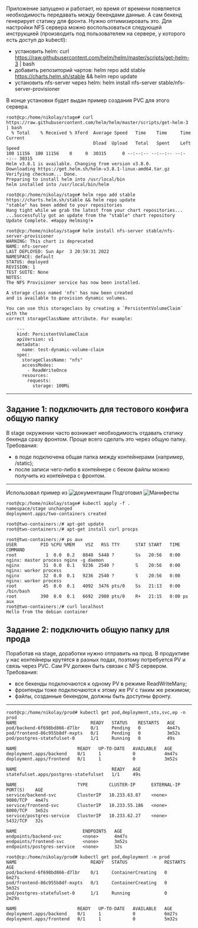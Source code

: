 Приложение запущено и работает, но время от времени появляется необходимость передавать между бекендами данные. А сам бекенд генерирует статику для фронта. Нужно оптимизировать это. Для настройки NFS сервера можно воспользоваться следующей инструкцией (производить под пользователем на сервере, у которого есть доступ до kubectl):  
*    установить helm: curl https://raw.githubusercontent.com/helm/helm/master/scripts/get-helm-3 | bash  
*    добавить репозиторий чартов: helm repo add stable https://charts.helm.sh/stable && helm repo update  
*    установить nfs-server через helm: helm install nfs-server stable/nfs-server-provisioner  

В конце установки будет выдан пример создания PVC для этого сервера. 
```
root@cp:/home/nikolay/stage# curl https://raw.githubusercontent.com/helm/helm/master/scripts/get-helm-3 | bash
  % Total    % Received % Xferd  Average Speed   Time    Time     Time  Current
                                 Dload  Upload   Total   Spent    Left  Speed
100 11156  100 11156    0     0  30315      0 --:--:-- --:--:-- --:--:-- 30315
Helm v3.8.1 is available. Changing from version v3.8.0.
Downloading https://get.helm.sh/helm-v3.8.1-linux-amd64.tar.gz
Verifying checksum... Done.
Preparing to install helm into /usr/local/bin
helm installed into /usr/local/bin/helm
```
```
root@cp:/home/nikolay/stage# helm repo add stable https://charts.helm.sh/stable && helm repo update
"stable" has been added to your repositories
Hang tight while we grab the latest from your chart repositories...
...Successfully got an update from the "stable" chart repository
Update Complete. ⎈Happy Helming!⎈
```
```
root@cp:/home/nikolay/stage# helm install nfs-server stable/nfs-server-provisioner
WARNING: This chart is deprecated
NAME: nfs-server
LAST DEPLOYED: Sun Apr  3 20:59:31 2022
NAMESPACE: default
STATUS: deployed
REVISION: 1
TEST SUITE: None
NOTES:
The NFS Provisioner service has now been installed.

A storage class named 'nfs' has now been created
and is available to provision dynamic volumes.

You can use this storageclass by creating a `PersistentVolumeClaim` with the
correct storageClassName attribute. For example:

    ---
    kind: PersistentVolumeClaim
    apiVersion: v1
    metadata:
      name: test-dynamic-volume-claim
    spec:
      storageClassName: "nfs"
      accessModes:
        - ReadWriteOnce
      resources:
        requests:
          storage: 100Mi

```
___
## Задание 1: подключить для тестового конфига общую папку  

В stage окружении часто возникает необходимость отдавать статику бекенда сразу фронтом. Проще всего сделать это через общую папку. Требования:  
*    в поде подключена общая папка между контейнерами (например, /static);
*    после записи чего-либо в контейнере с беком файлы можно получить из контейнера с фронтом.
___
Использовал пример из ![документации](https://kubernetes.io/docs/tasks/access-application-cluster/communicate-containers-same-pod-shared-volume/)
Подготовил ![Манифесты]()
```
root@cp:/home/nikolay/stage# kubectl apply -f .
namespace/stage unchanged
deployment.apps/two-containers created
```
```
root@two-containers:/# apt-get update
root@two-containers:/# apt-get install curl procps
```
```
root@two-containers:/# ps aux
USER         PID %CPU %MEM    VSZ   RSS TTY      STAT START   TIME COMMAND
root           1  0.0  0.2   8848  5448 ?        Ss   20:56   0:00 nginx: master process nginx -g daemon
nginx         31  0.0  0.1   9236  2540 ?        S    20:56   0:00 nginx: worker process
nginx         32  0.0  0.1   9236  2540 ?        S    20:56   0:00 nginx: worker process
root          45  0.0  0.1   4092  3476 pts/0    Ss   21:13   0:00 /bin/bash
root         390  0.0  0.1   6692  2980 pts/0    R+   21:15   0:00 ps aux
root@two-containers:/# curl localhost
Hello from the debian container
```

## Задание 2: подключить общую папку для прода

Поработав на stage, доработки нужно отправить на прод. В продуктиве у нас контейнеры крутятся в разных подах, поэтому потребуется PV и связь через PVC. Сам PV должен быть связан с NFS сервером. Требования:
*    все бекенды подключаются к одному PV в режиме ReadWriteMany;
*    фронтенды тоже подключаются к этому же PV с таким же режимом;
*    файлы, созданные бекендом, должны быть доступны фронту.
___


```
root@cp:/home/nikolay/prod# kubectl get pod,deployment,sts,svc,ep -n prod
NAME                            READY   STATUS    RESTARTS   AGE
pod/backend-6f698bd866-d7lbr    0/1     Pending   0          4m47s
pod/frontend-86c955b8df-mxpts   0/1     Pending   0          3m52s
pod/postgres-statefulset-0      1/1     Running   0          49s

NAME                       READY   UP-TO-DATE   AVAILABLE   AGE
deployment.apps/backend    0/1     1            0           4m47s
deployment.apps/frontend   0/1     1            0           3m52s

NAME                                    READY   AGE
statefulset.apps/postgres-statefulset   1/1     49s

NAME                       TYPE        CLUSTER-IP      EXTERNAL-IP   PORT(S)    AGE
service/backend-svc        ClusterIP   10.233.63.87    <none>        9000/TCP   4m47s
service/frontend-svc       ClusterIP   10.233.55.186   <none>        8000/TCP   3m52s
service/postgres-service   ClusterIP   10.233.62.27    <none>        5432/TCP   32s

NAME                         ENDPOINTS   AGE
endpoints/backend-svc        <none>      4m47s
endpoints/frontend-svc       <none>      3m52s
endpoints/postgres-service   <none>      32s
```

```
root@cp:/home/nikolay/prod# kubectl get pod,deployment -n prod
NAME                            READY   STATUS              RESTARTS   AGE
pod/backend-6f698bd866-d7lbr    0/1     ContainerCreating   0          6m27s
pod/frontend-86c955b8df-mxpts   0/1     ContainerCreating   0          5m32s
pod/postgres-statefulset-0      1/1     Running             0          2m29s

NAME                       READY   UP-TO-DATE   AVAILABLE   AGE
deployment.apps/backend    0/1     1            0           6m27s
deployment.apps/frontend   0/1     1            0           5m32s
```
